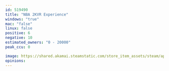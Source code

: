 ```yaml
---
id: 519490
title: "NBA 2KVR Experience"
windows: "true"
mac: "false"
linux: false
positive: 6
negative: 10
estimated_owners: "0 - 20000"
peak_ccu: 0

image: https://shared.akamai.steamstatic.com/store_item_assets/steam/apps/519490/header.jpg?t=1569015225
opinions:
---
```

